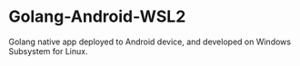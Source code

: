 # Golang-Android-WSL2
Golang native app deployed to Android device, and developed on Windows Subsystem for Linux. 
